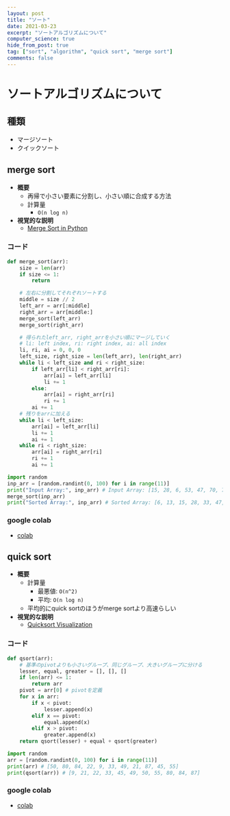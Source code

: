 ```yaml
---
layout: post
title: "ソート"
date: 2021-03-23
excerpt: "ソートアルゴリズムについて"
computer_science: true
hide_from_post: true
tag: ["sort", "algorithm", "quick sort", "merge sort"]
comments: false
---
```


# ソートアルゴリズムについて

## 種類
 - マージソート
 - クイックソート

## merge sort
 - **概要**
   - 再帰で小さい要素に分割し、小さい順に合成する方法
   - 計算量
       - `O(n log n)`
 - **視覚的な説明**
   - [Merge Sort in Python](https://stackabuse.com/merge-sort-in-python/)

### コード
```python
def merge_sort(arr):
    size = len(arr)
    if size <= 1:
        return

    # 左右に分割してそれぞれソートする
    middle = size // 2
    left_arr = arr[:middle]
    right_arr = arr[middle:]
    merge_sort(left_arr)
    merge_sort(right_arr)

    # 得られたleft_arr, right_arrを小さい順にマージしていく
    # li: left index, ri: right index, ai: all index
    li, ri, ai = 0, 0, 0
    left_size, right_size = len(left_arr), len(right_arr)
    while li < left_size and ri < right_size:
        if left_arr[li] < right_arr[ri]:
            arr[ai] = left_arr[li]
            li += 1
        else:
            arr[ai] = right_arr[ri]
            ri += 1
        ai += 1
    # 残りをarrに加える
    while li < left_size:
        arr[ai] = left_arr[li]
        li += 1
        ai += 1
    while ri < right_size:
        arr[ai] = right_arr[ri]
        ri += 1
        ai += 1

import random
inp_arr = [random.randint(0, 100) for i in range(11)]
print("Input Array:", inp_arr) # Input Array: [15, 28, 6, 53, 47, 70, 79, 75, 55, 13, 33]
merge_sort(inp_arr)
print("Sorted Array:", inp_arr) # Sorted Array: [6, 13, 15, 28, 33, 47, 53, 55, 70, 75, 79]
```

### google colab
 - [colab](https://colab.research.google.com/drive/1PkW2E7V-zAXrVZOKqwJBfp9fz0iOMiD5?usp=sharing)

## quick sort
 - **概要**
   - 計算量
       - 最悪値: `O(n^2)`
       - 平均: `O(n log n)`
   - 平均的にquick sortのほうがmerge sortより高速らしい
 - **視覚的な説明**
   - [Quicksort Visualization](https://opendsa-server.cs.vt.edu/embed/quicksortAV)

### コード
```python
def qsort(arr):
    # 基準のpivotよりも小さいグループ、同じグループ、大きいグループに分ける
    lesser, equal, greater = [], [], []
    if len(arr) <= 1:
        return arr
    pivot = arr[0] # pivotを定義
    for x in arr:
        if x < pivot:
            lesser.append(x)
        elif x == pivot:
            equal.append(x)
        elif x > pivot:
            greater.append(x)
    return qsort(lesser) + equal + qsort(greater)

import random
arr = [random.randint(0, 100) for i in range(11)]
print(arr) # [50, 80, 84, 22, 9, 33, 49, 21, 87, 45, 55]
print(qsort(arr)) # [9, 21, 22, 33, 45, 49, 50, 55, 80, 84, 87]
```

### google colab
 - [colab](https://colab.research.google.com/drive/14eDJlFGnq_tNH6Vkv4r6c58Sr0uAaK_D?usp=sharing)
